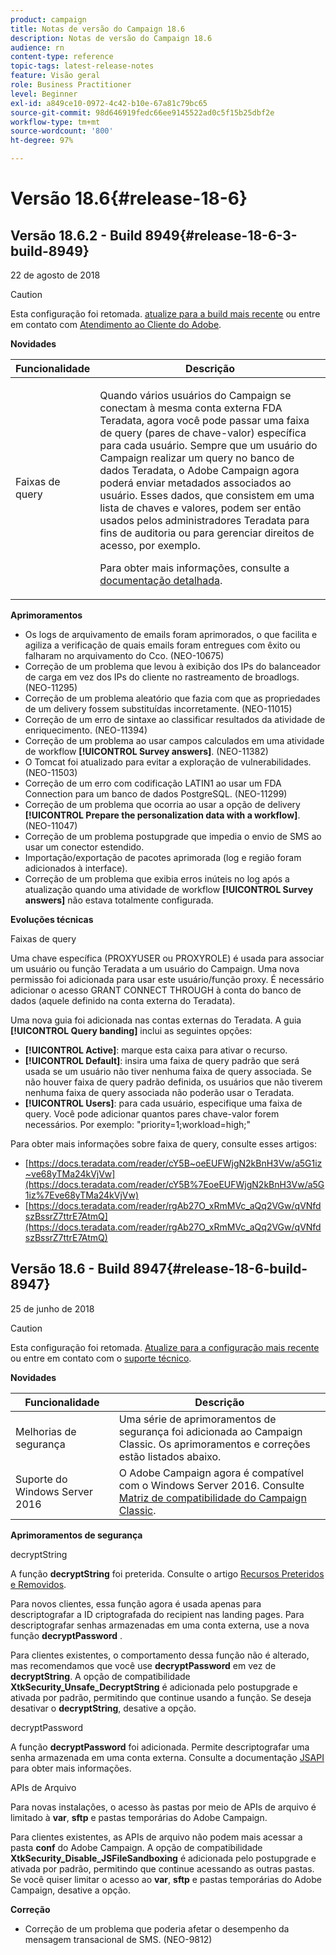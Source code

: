 ```yaml
---
product: campaign
title: Notas de versão do Campaign 18.6
description: Notas de versão do Campaign 18.6
audience: rn
content-type: reference
topic-tags: latest-release-notes
feature: Visão geral
role: Business Practitioner
level: Beginner
exl-id: a849ce10-0972-4c42-b10e-67a81c79bc65
source-git-commit: 98d646919fedc66ee9145522ad0c5f15b25dbf2e
workflow-type: tm+mt
source-wordcount: '800'
ht-degree: 97%

---
```


# Versão 18.6{#release-18-6}

## Versão 18.6.2 - Build 8949{#release-18-6-3-build-8949}

22 de agosto de 2018

>[!CAUTION]
>
>Esta configuração foi retomada. [atualize para a build mais recente](../../production/using/build-upgrade.md) ou entre em contato com [Atendimento ao Cliente do Adobe](https://helpx.adobe.com/br/enterprise/admin-guide.html/enterprise/using/support-for-experience-cloud.ug.html).

**Novidades**

<table> 
 <thead> 
  <tr> 
   <th> Funcionalidade<br /> </th> 
   <th> Descrição<br /> </th> 
  </tr> 
 </thead> 
 <tbody> 
  <tr> 
   <td> Faixas de query<br /> </td> 
   <td> <p>Quando vários usuários do Campaign se conectam à mesma conta externa FDA Teradata, agora você pode passar uma faixa de query (pares de chave-valor) específica para cada usuário. Sempre que um usuário do Campaign realizar um query no banco de dados Teradata, o Adobe Campaign agora poderá enviar metadados associados ao usuário. Esses dados, que consistem em uma lista de chaves e valores, podem ser então usados pelos administradores Teradata para fins de auditoria ou para gerenciar direitos de acesso, por exemplo.</p><p>Para obter mais informações, consulte a <a href="../../installation/using/external-accounts.md">documentação detalhada</a>.</p> </td>
  </tr> 
 </tbody> 
</table>

**Aprimoramentos**

* Os logs de arquivamento de emails foram aprimorados, o que facilita e agiliza a verificação de quais emails foram entregues com êxito ou falharam no arquivamento do Cco. (NEO-10675)
* Correção de um problema que levou à exibição dos IPs do balanceador de carga em vez dos IPs do cliente no rastreamento de broadlogs. (NEO-11295)
* Correção de um problema aleatório que fazia com que as propriedades de um delivery fossem substituídas incorretamente. (NEO-11015)
* Correção de um erro de sintaxe ao classificar resultados da atividade de enriquecimento. (NEO-11394)
* Correção de um problema ao usar campos calculados em uma atividade de workflow **[!UICONTROL Survey answers]**. (NEO-11382)
* O Tomcat foi atualizado para evitar a exploração de vulnerabilidades. (NEO-11503)
* Correção de um erro com codificação LATIN1 ao usar um FDA Connection para um banco de dados PostgreSQL. (NEO-11299)
* Correção de um problema que ocorria ao usar a opção de delivery **[!UICONTROL Prepare the personalization data with a workflow]**. (NEO-11047)
* Correção de um problema postupgrade que impedia o envio de SMS ao usar um conector estendido.
* Importação/exportação de pacotes aprimorada (log e região foram adicionados à interface).
* Correção de um problema que exibia erros inúteis no log após a atualização quando uma atividade de workflow **[!UICONTROL Survey answers]** não estava totalmente configurada.

**Evoluções técnicas**

Faixas de query

Uma chave específica (PROXYUSER ou PROXYROLE) é usada para associar um usuário ou função Teradata a um usuário do Campaign. Uma nova permissão foi adicionada para usar este usuário/função proxy. É necessário adicionar o acesso GRANT CONNECT THROUGH à conta do banco de dados (aquele definido na conta externa do Teradata).

Uma nova guia foi adicionada nas contas externas do Teradata. A guia **[!UICONTROL Query banding]** inclui as seguintes opções:

* **[!UICONTROL Active]**: marque esta caixa para ativar o recurso.
* **[!UICONTROL Default]**: insira uma faixa de query padrão que será usada se um usuário não tiver nenhuma faixa de query associada. Se não houver faixa de query padrão definida, os usuários que não tiverem nenhuma faixa de query associada não poderão usar o Teradata.
* **[!UICONTROL Users]**: para cada usuário, especifique uma faixa de query. Você pode adicionar quantos pares chave-valor forem necessários. Por exemplo: &quot;priority=1;workload=high;&quot;

Para obter mais informações sobre faixa de query, consulte esses artigos:

* [https://docs.teradata.com/reader/cY5B~oeEUFWjgN2kBnH3Vw/a5G1iz~ve68yTMa24kVjVw](https://docs.teradata.com/reader/cY5B%7EoeEUFWjgN2kBnH3Vw/a5G1iz%7Eve68yTMa24kVjVw)
* [https://docs.teradata.com/reader/rgAb27O_xRmMVc_aQq2VGw/qVNfdszBssrZ7ttrE7AtmQ](https://docs.teradata.com/reader/rgAb27O_xRmMVc_aQq2VGw/qVNfdszBssrZ7ttrE7AtmQ)

## Versão 18.6 - Build 8947{#release-18-6-build-8947}

25 de junho de 2018

>[!CAUTION]
>
>Esta configuração foi retomada. [Atualize para a configuração mais recente](../../production/using/build-upgrade.md) ou entre em contato com o [suporte técnico](https://helpx.adobe.com/enterprise/admin-guide.html/enterprise/using/support-for-experience-cloud.ug.html).

**Novidades**

<table> 
 <thead> 
  <tr> 
   <th> Funcionalidade<br /> </th> 
   <th> Descrição<br /> </th> 
  </tr> 
 </thead> 
 <tbody> 
  <tr> 
   <td> Melhorias de segurança<br /> </td> 
   <td> Uma série de aprimoramentos de segurança foi adicionada ao Campaign Classic. Os aprimoramentos e correções estão listados abaixo.<br /> </td> 
  </tr> 
  <tr> 
   <td> Suporte do Windows Server 2016<br /> </td> 
   <td> O Adobe Campaign agora é compatível com o Windows Server 2016. Consulte <a href="https://helpx.adobe.com/campaign/kb/compatibility-matrix.html">Matriz de compatibilidade do Campaign Classic</a>.<br /> </td> 
  </tr> 
 </tbody> 
</table>

**Aprimoramentos de segurança**

decryptString

A função **decryptString** foi preterida. Consulte o artigo [Recursos Preteridos e Removidos](https://helpx.adobe.com/br/campaign/kb/deprecated-and-removed-features.html).

Para novos clientes, essa função agora é usada apenas para descriptografar a ID criptografada do recipient nas landing pages. Para descriptografar senhas armazenadas em uma conta externa, use a nova função **decryptPassword** .

Para clientes existentes, o comportamento dessa função não é alterado, mas recomendamos que você use **decryptPassword** em vez de **decryptString**. A opção de compatibilidade **XtkSecurity_Unsafe_DecryptString** é adicionada pelo postupgrade e ativada por padrão, permitindo que continue usando a função. Se deseja desativar o **decryptString**, desative a opção.

decryptPassword

A função **decryptPassword** foi adicionada. Permite descriptografar uma senha armazenada em uma conta externa. Consulte a documentação [JSAPI](https://helpx.adobe.com/br/campaign/kb/compatibility-matrix.html) para obter mais informações.

APIs de Arquivo

Para novas instalações, o acesso às pastas por meio de APIs de arquivo é limitado à **var**, **sftp** e pastas temporárias do Adobe Campaign.

Para clientes existentes, as APIs de arquivo não podem mais acessar a pasta **conf** do Adobe Campaign. A opção de compatibilidade **XtkSecurity_Disable_JSFileSandboxing** é adicionada pelo postupgrade e ativada por padrão, permitindo que continue acessando as outras pastas. Se você quiser limitar o acesso ao **var**, **sftp** e pastas temporárias do Adobe Campaign, desative a opção.

**Correção**

* Correção de um problema que poderia afetar o desempenho da mensagem transacional de SMS. (NEO-9812)
